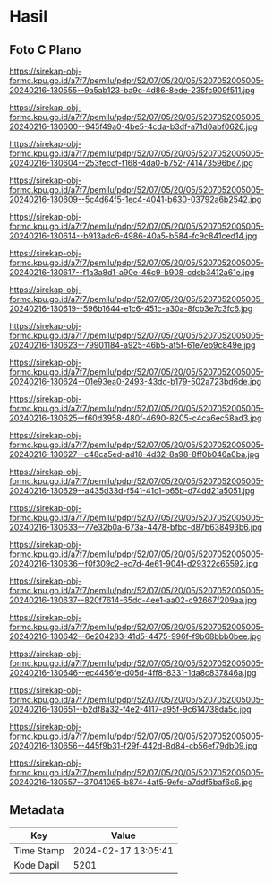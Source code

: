 # Hasil

## Foto C Plano

https://sirekap-obj-formc.kpu.go.id/a7f7/pemilu/pdpr/52/07/05/20/05/5207052005005-20240216-130555--9a5ab123-ba9c-4d86-8ede-235fc909f511.jpg

https://sirekap-obj-formc.kpu.go.id/a7f7/pemilu/pdpr/52/07/05/20/05/5207052005005-20240216-130600--945f49a0-4be5-4cda-b3df-a71d0abf0626.jpg

https://sirekap-obj-formc.kpu.go.id/a7f7/pemilu/pdpr/52/07/05/20/05/5207052005005-20240216-130604--253feccf-f168-4da0-b752-741473596be7.jpg

https://sirekap-obj-formc.kpu.go.id/a7f7/pemilu/pdpr/52/07/05/20/05/5207052005005-20240216-130609--5c4d64f5-1ec4-4041-b630-03792a6b2542.jpg

https://sirekap-obj-formc.kpu.go.id/a7f7/pemilu/pdpr/52/07/05/20/05/5207052005005-20240216-130614--b913adc6-4986-40a5-b584-fc9c841ced14.jpg

https://sirekap-obj-formc.kpu.go.id/a7f7/pemilu/pdpr/52/07/05/20/05/5207052005005-20240216-130617--f1a3a8d1-a90e-46c9-b908-cdeb3412a61e.jpg

https://sirekap-obj-formc.kpu.go.id/a7f7/pemilu/pdpr/52/07/05/20/05/5207052005005-20240216-130619--596b1644-e1c6-451c-a30a-8fcb3e7c3fc6.jpg

https://sirekap-obj-formc.kpu.go.id/a7f7/pemilu/pdpr/52/07/05/20/05/5207052005005-20240216-130623--79901184-a925-46b5-af5f-61e7eb9c849e.jpg

https://sirekap-obj-formc.kpu.go.id/a7f7/pemilu/pdpr/52/07/05/20/05/5207052005005-20240216-130624--01e93ea0-2493-43dc-b179-502a723bd6de.jpg

https://sirekap-obj-formc.kpu.go.id/a7f7/pemilu/pdpr/52/07/05/20/05/5207052005005-20240216-130625--f60d3958-480f-4690-8205-c4ca6ec58ad3.jpg

https://sirekap-obj-formc.kpu.go.id/a7f7/pemilu/pdpr/52/07/05/20/05/5207052005005-20240216-130627--c48ca5ed-ad18-4d32-8a98-8ff0b046a0ba.jpg

https://sirekap-obj-formc.kpu.go.id/a7f7/pemilu/pdpr/52/07/05/20/05/5207052005005-20240216-130629--a435d33d-f541-41c1-b65b-d74dd21a5051.jpg

https://sirekap-obj-formc.kpu.go.id/a7f7/pemilu/pdpr/52/07/05/20/05/5207052005005-20240216-130633--77e32b0a-673a-4478-bfbc-d87b638493b6.jpg

https://sirekap-obj-formc.kpu.go.id/a7f7/pemilu/pdpr/52/07/05/20/05/5207052005005-20240216-130636--f0f309c2-ec7d-4e61-904f-d29322c65592.jpg

https://sirekap-obj-formc.kpu.go.id/a7f7/pemilu/pdpr/52/07/05/20/05/5207052005005-20240216-130637--820f7614-65dd-4ee1-aa02-c92667f209aa.jpg

https://sirekap-obj-formc.kpu.go.id/a7f7/pemilu/pdpr/52/07/05/20/05/5207052005005-20240216-130642--6e204283-41d5-4475-996f-f9b68bbb0bee.jpg

https://sirekap-obj-formc.kpu.go.id/a7f7/pemilu/pdpr/52/07/05/20/05/5207052005005-20240216-130646--ec4456fe-d05d-4ff8-8331-1da8c837846a.jpg

https://sirekap-obj-formc.kpu.go.id/a7f7/pemilu/pdpr/52/07/05/20/05/5207052005005-20240216-130651--b2df8a32-f4e2-4117-a95f-9c614738da5c.jpg

https://sirekap-obj-formc.kpu.go.id/a7f7/pemilu/pdpr/52/07/05/20/05/5207052005005-20240216-130656--445f9b31-f29f-442d-8d84-cb56ef79db09.jpg

https://sirekap-obj-formc.kpu.go.id/a7f7/pemilu/pdpr/52/07/05/20/05/5207052005005-20240216-130557--37041065-b874-4af5-9efe-a7ddf5baf6c6.jpg


## Metadata

| Key        | Value               |
| ---------- | ------------------- |
| Time Stamp | 2024-02-17 13:05:41 |
| Kode Dapil | 5201                |



